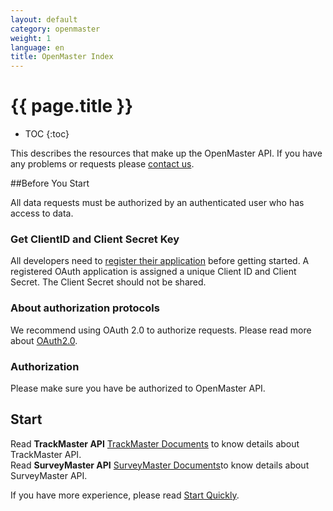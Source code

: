 ```yaml
---
layout: default
category: openmaster
weight: 1
language: en
title: OpenMaster Index
---
```


# {{ page.title }}

* TOC
{:toc}

This describes the resources that make up the OpenMaster API. If you have any problems or requests please [contact us][email].



##Before You Start

All data requests must be authorized by an authenticated user who has access to data. 


### Get ClientID and Client Secret Key

All developers need to [register their application](http://open.admaster.com.cn/app/new) before getting started. A registered OAuth application is assigned a unique Client ID and Client Secret. The Client Secret should not be shared.

### About authorization protocols

We recommend using OAuth 2.0 to authorize requests. Please read more about [OAuth2.0][OAuth2.0].

### Authorization

Please make sure you have be authorized to OpenMaster API.

## Start

Read **TrackMaster API** [TrackMaster Documents][TrackMaster API] to know details about TrackMaster API.     
Read **SurveyMaster API** [SurveyMaster Documents][SurveyMaster API]to know details about SurveyMaster API.

If you have more experience, please read [Start Quickly][get_started].

[email]: mailto:api@admaster.com.cn
[OAuth2.0]: /doc/openmaster/v1/en/oauth.html
[TrackMaster API]: /doc/trackmaster/v1/en/index.html
[SurveyMaster API]:/doc/surveymaster/v1/cn/index.html
[get_started]: /doc/openmaster/v1/en/get_started.html
[lisence]: /doc/openmaster/v1/en/lisence.html
